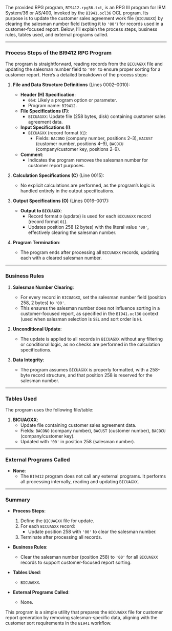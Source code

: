 The provided RPG program, `BI9412.rpg36.txt`, is an RPG III program for IBM System/36 or AS/400, invoked by the `BI941.ocl36` OCL program. Its purpose is to update the customer sales agreement work file (`BICUAGXX`) by clearing the salesman number field (setting it to `'00'`) for records used in a customer-focused report. Below, I’ll explain the process steps, business rules, tables used, and external programs called.

---

### **Process Steps of the BI9412 RPG Program**

The program is straightforward, reading records from the `BICUAGXX` file and updating the salesman number field to `'00'` to ensure proper sorting for a customer report. Here’s a detailed breakdown of the process steps:

1. **File and Data Structure Definitions** (Lines 0002–0010):
   - **Header (H) Specification**:
     - `064`: Likely a program option or parameter.
     - Program name: `BI9412`.
   - **File Specifications (F)**:
     - `BICUAGXX`: Update file (258 bytes, disk) containing customer sales agreement data.
   - **Input Specifications (I)**:
     - `BICUAGXX` (record format `01`):
       - Fields: `BACONO` (company number, positions 2–3), `BACUST` (customer number, positions 4–9), `BACOCU` (company/customer key, positions 2–9).
   - **Comment**:
     - Indicates the program removes the salesman number for customer report purposes.

2. **Calculation Specifications (C)** (Line 0015):
   - No explicit calculations are performed, as the program’s logic is handled entirely in the output specifications.

3. **Output Specifications (O)** (Lines 0016–0017):
   - **Output to `BICUAGXX`**:
     - Record format `D` (update) is used for each `BICUAGXX` record (record format `01`).
     - Updates position 258 (2 bytes) with the literal value `'00'`, effectively clearing the salesman number.

4. **Program Termination**:
   - The program ends after processing all `BICUAGXX` records, updating each with a cleared salesman number.

---

### **Business Rules**

1. **Salesman Number Clearing**:
   - For every record in `BICUAGXX`, set the salesman number field (position 258, 2 bytes) to `'00'`.
   - This ensures the salesman number does not influence sorting in a customer-focused report, as specified in the `BI941.ocl36` context (used when salesman selection is `SEL` and sort order is `N`).

2. **Unconditional Update**:
   - The update is applied to all records in `BICUAGXX` without any filtering or conditional logic, as no checks are performed in the calculation specifications.

3. **Data Integrity**:
   - The program assumes `BICUAGXX` is properly formatted, with a 258-byte record structure, and that position 258 is reserved for the salesman number.

---

### **Tables Used**

The program uses the following file/table:
1. **BICUAGXX**:
   - Update file containing customer sales agreement data.
   - Fields: `BACONO` (company number), `BACUST` (customer number), `BACOCU` (company/customer key).
   - Updated with `'00'` in position 258 (salesman number).

---

### **External Programs Called**

- **None**:
  - The `BI9412` program does not call any external programs. It performs all processing internally, reading and updating `BICUAGXX`.

---

### **Summary**

- **Process Steps**:
  1. Define the `BICUAGXX` file for update.
  2. For each `BICUAGXX` record:
     - Update position 258 with `'00'` to clear the salesman number.
  3. Terminate after processing all records.

- **Business Rules**:
  - Clear the salesman number (position 258) to `'00'` for all `BICUAGXX` records to support customer-focused report sorting.

- **Tables Used**:
  - `BICUAGXX`.

- **External Programs Called**:
  - None.

This program is a simple utility that prepares the `BICUAGXX` file for customer report generation by removing salesman-specific data, aligning with the customer sort requirements in the `BI941` workflow.